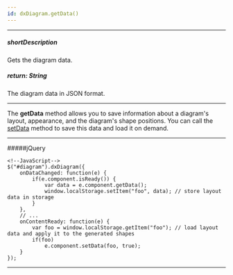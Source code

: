 ```yaml
---
id: dxDiagram.getData()
---
```

---
##### shortDescription
Gets the diagram data.

##### return: String
The diagram data in JSON format.

---
The **getData** method allows you to save information about a diagram's layout, appearance, and the diagram's shape positions. You can call the [setData](/api-reference/10%20UI%20Widgets/dxDiagram/3%20Methods/setData(data_updateExistingItemsOnly).md '{basewidgetpath}/Methods/#setDatadata_updateExistingItemsOnly') method to save this data and load it on demand.

---
#####jQuery

    <!--JavaScript-->
    $("#diagram").dxDiagram({
        onDataChanged: function(e) { 
            if(e.component.isReady()) {
                var data = e.component.getData();
                window.localStorage.setItem("foo", data); // store layout data in storage
            }
        },
        // ...
        onContentReady: function(e) { 
            var foo = window.localStorage.getItem("foo"); // load layout data and apply it to the generated shapes
            if(foo)
                e.component.setData(foo, true);
        }
    });

---
